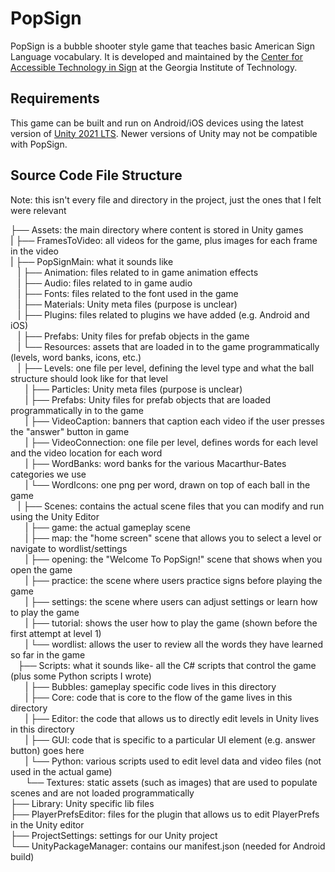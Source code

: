 # PopSign

PopSign is a bubble shooter style game that teaches basic American Sign Language vocabulary. It is developed and maintained by the [Center for Accessible Technology in Sign](http://cats.gatech.edu/) at the Georgia Institute of Technology.

## Requirements

This game can be built and run on Android/iOS devices using the latest version of [Unity 2021 LTS](https://unity3d.com/get-unity/download/archive). Newer versions of Unity may not be compatible with PopSign.  

## Source Code File Structure

Note: this isn't every file and directory in the project, just the ones that I felt were relevant

├── Assets: the main directory where content is stored in Unity games  
| ├── FramesToVideo: all videos for the game, plus images for each frame in the video  
| ├── PopSignMain: what it sounds like  
&nbsp;&nbsp;&nbsp;| ├── Animation: files related to in game animation effects  
&nbsp;&nbsp;&nbsp;| ├── Audio: files related to in game audio  
&nbsp;&nbsp;&nbsp;| ├── Fonts: files related to the font used in the game  
&nbsp;&nbsp;&nbsp;| ├── Materials: Unity meta files (purpose is unclear)  
&nbsp;&nbsp;&nbsp;| ├── Plugins: files related to plugins we have added (e.g. Android and iOS)  
&nbsp;&nbsp;&nbsp;| ├── Prefabs: Unity files for prefab objects in the game  
&nbsp;&nbsp;&nbsp;| └── Resources: assets that are loaded in to the game programmatically (levels, word banks, icons, etc.)  
&nbsp;&nbsp;&nbsp;| ├── Levels: one file per level, defining the level type and what the ball structure should look like for that level  
&nbsp;&nbsp;&nbsp;&nbsp;&nbsp;&nbsp;| ├── Particles: Unity meta files (purpose is unclear)  
&nbsp;&nbsp;&nbsp;&nbsp;&nbsp;&nbsp;| ├── Prefabs: Unity files for prefab objects that are loaded programmatically in to the game  
&nbsp;&nbsp;&nbsp;&nbsp;&nbsp;&nbsp;| ├── VideoCaption: banners that caption each video if the user presses the "answer" button in game  
&nbsp;&nbsp;&nbsp;&nbsp;&nbsp;&nbsp;| ├── VideoConnection: one file per level, defines words for each level and the video location for each word  
&nbsp;&nbsp;&nbsp;&nbsp;&nbsp;&nbsp;| ├── WordBanks: word banks for the various Macarthur-Bates categories we use  
&nbsp;&nbsp;&nbsp;&nbsp;&nbsp;&nbsp;| └── WordIcons: one png per word, drawn on top of each ball in the game  
&nbsp;&nbsp;&nbsp;| ├── Scenes: contains the actual scene files that you can modify and run using the Unity Editor  
&nbsp;&nbsp;&nbsp;&nbsp;&nbsp;&nbsp;| ├── game: the actual gameplay scene  
&nbsp;&nbsp;&nbsp;&nbsp;&nbsp;&nbsp;| ├── map: the "home screen" scene that allows you to select a level or navigate to wordlist/settings  
&nbsp;&nbsp;&nbsp;&nbsp;&nbsp;&nbsp;| ├── opening: the "Welcome To PopSign!" scene that shows when you open the game  
&nbsp;&nbsp;&nbsp;&nbsp;&nbsp;&nbsp;| ├── practice: the scene where users practice signs before playing the game  
&nbsp;&nbsp;&nbsp;&nbsp;&nbsp;&nbsp;| ├── settings: the scene where users can adjust settings or learn how to play the game  
&nbsp;&nbsp;&nbsp;&nbsp;&nbsp;&nbsp;| ├── tutorial: shows the user how to play the game (shown before the first attempt at level 1)  
&nbsp;&nbsp;&nbsp;&nbsp;&nbsp;&nbsp;| └── wordlist: allows the user to review all the words they have learned so far in the game  
&nbsp;&nbsp;&nbsp;├── Scripts: what it sounds like- all the C# scripts that control the game (plus some Python scripts I wrote)  
&nbsp;&nbsp;&nbsp;&nbsp;&nbsp;&nbsp;| ├── Bubbles: gameplay specific code lives in this directory  
&nbsp;&nbsp;&nbsp;&nbsp;&nbsp;&nbsp;| ├── Core: code that is core to the flow of the game lives in this directory  
&nbsp;&nbsp;&nbsp;&nbsp;&nbsp;&nbsp;| ├── Editor: the code that allows us to directly edit levels in Unity lives in this directory  
&nbsp;&nbsp;&nbsp;&nbsp;&nbsp;&nbsp;| ├── GUI: code that is specific to a particular UI element (e.g. answer button) goes here  
&nbsp;&nbsp;&nbsp;&nbsp;&nbsp;&nbsp;| └── Python: various scripts used to edit level data and video files (not used in the actual game)  
&nbsp;&nbsp;&nbsp;&nbsp;&nbsp;&nbsp;└── Textures: static assets (such as images) that are used to populate scenes and are not loaded programmatically  
├── Library: Unity specific lib files  
├── PlayerPrefsEditor: files for the plugin that allows us to edit PlayerPrefs in the Unity editor  
├── ProjectSettings: settings for our Unity project  
└── UnityPackageManager: contains our manifest.json (needed for Android build)  
